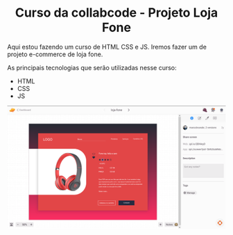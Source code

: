 <h1 align="center">Curso da collabcode - Projeto Loja Fone</h1>

<p>Aqui estou fazendo um curso de HTML CSS e JS. Iremos fazer um de projeto e-commerce de loja fone.</p>

<p>As principais tecnologias que serão utilizadas nesse curso:</p>

- HTML
- CSS
- JS

![img1](img/readme/img1.png)
